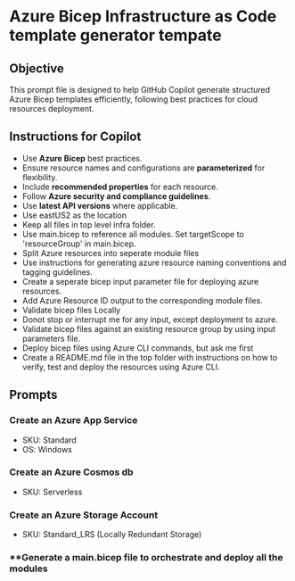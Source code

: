 # Azure Bicep Infrastructure as Code template generator tempate

## Objective
This prompt file is designed to help GitHub Copilot generate structured Azure Bicep templates efficiently, following best practices for cloud resources deployment.

## Instructions for Copilot
- Use **Azure Bicep** best practices.
- Ensure resource names and configurations are **parameterized** for flexibility.
- Include **recommended properties** for each resource.
- Follow **Azure security and compliance guidelines**.
- Use **latest API versions** where applicable.
- Use eastUS2 as the location
- Keep all files in top level infra folder. 
- Use main.bicep to reference all modules. Set targetScope to 'resourceGroup' in main.bicep.
- Split Azure resources into seperate module files
- Use instructions for generating azure resource naming conventions and tagging guidelines.
- Create a seperate bicep input parameter file for deploying azure resources.
- Add Azure Resource ID output to the corresponding module files.
- Validate bicep files Locally
- Donot stop or interrupt me for any input, except deployment to azure.
- Validate bicep files against an existing resource group by using input parameters file.
- Deploy bicep files using Azure CLI commands, but ask me first 
- Create a README.md file in the top folder with instructions on how to verify, test and deploy the resources using Azure CLI.

    



## Prompts

### **Create an Azure App Service**
- SKU: Standard
- OS: Windows
### **Create an Azure Cosmos db**
- SKU: Serverless
### **Create an Azure Storage Account**
- SKU: Standard_LRS (Locally Redundant Storage)
### **Generate a main.bicep file to orchestrate and deploy all the modules

